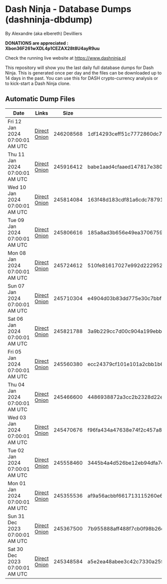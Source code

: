 # Dash Ninja - Database Dumps (dashninja-dbdump)
By Alexandre (aka elbereth) Devilliers

**DONATIONS are appreciated : Xbon36F261wXDL4p1CEZAX28t8U4ayR9uu**

Check the running live website at https://www.dashninja.pl

This repository will show you the last daily full database dumps for Dash Ninja. This is generated once per day and the files can be downloaded up to 14 days in the past.
You can use this for DASH crypto-currency analysis or to kick-start a Dash Ninja clone.


## Automatic Dump Files
| Date | Links | Size | SHA256 |
|--|--|--|--|
| Fri 12 Jan 2024 07:00:01 AM UTC | [Direct]() [Onion]() | 246208568 | 1df14293ceff51c7772860dc73a3d253be424759aebfc906182f1e22e4d3954a | 
| Thu 11 Jan 2024 07:00:01 AM UTC | [Direct]() [Onion]() | 245916412 | babe1aad4cfaaed147817e380870c170c29b2f9e263dcaf349da2336d837c356 | 
| Wed 10 Jan 2024 07:00:01 AM UTC | [Direct]() [Onion]() | 245814084 | 163f48d183cdf81a6cdc78791fb0e6062199df7b932b83bb89295383745a386d | 
| Tue 09 Jan 2024 07:00:01 AM UTC | [Direct](https://oshi.at/BTHi) [Onion](http://5ety7tpkim5me6eszuwcje7bmy25pbtrjtue7zkqqgziljwqy3rrikqd.onion/BTHi) | 245806616 | 185a8ad3b656e49ea3706759f071c0633b147df170302f3d1fe281f59fc7ff65 | 
| Mon 08 Jan 2024 07:00:01 AM UTC | [Direct](https://oshi.at/VYDb) [Onion](http://5ety7tpkim5me6eszuwcje7bmy25pbtrjtue7zkqqgziljwqy3rrikqd.onion/VYDb) | 245724612 | 510fe81617027e992d222952984125984a6baa72a6de4d8a5bd8d7e4efba08d7 | 
| Sun 07 Jan 2024 07:00:01 AM UTC | [Direct](https://oshi.at/TZos) [Onion](http://5ety7tpkim5me6eszuwcje7bmy25pbtrjtue7zkqqgziljwqy3rrikqd.onion/TZos) | 245710304 | e4904d03b83dd775e30c7bbf59b8e729554fccfb5d2203b632990a3a15a87218 | 
| Sat 06 Jan 2024 07:00:01 AM UTC | [Direct](https://oshi.at/ZaME) [Onion](http://5ety7tpkim5me6eszuwcje7bmy25pbtrjtue7zkqqgziljwqy3rrikqd.onion/ZaME) | 245821788 | 3a9b229cc7d00c904a199ebb9fc7736b870e788eba4786e87df1efcdff98223b | 
| Fri 05 Jan 2024 07:00:01 AM UTC | [Direct](https://oshi.at/CNdF) [Onion](http://5ety7tpkim5me6eszuwcje7bmy25pbtrjtue7zkqqgziljwqy3rrikqd.onion/CNdF) | 245560380 | ecc24379cf101e101a2cbb1b6dc9851f1440b92cc74ab83910160edae2298057 | 
| Thu 04 Jan 2024 07:00:01 AM UTC | [Direct](https://oshi.at/CZXr) [Onion](http://5ety7tpkim5me6eszuwcje7bmy25pbtrjtue7zkqqgziljwqy3rrikqd.onion/CZXr) | 245466600 | 4486938872a3cc2b2328d22e3af8879c5408a0b672a01e2344e95610d8fbaa69 | 
| Wed 03 Jan 2024 07:00:01 AM UTC | [Direct](https://oshi.at/LMvM) [Onion](http://5ety7tpkim5me6eszuwcje7bmy25pbtrjtue7zkqqgziljwqy3rrikqd.onion/LMvM) | 245470676 | f96fa434a47638e74f2c457a8321c40c239a63c67a422970f6cc0d0977116c94 | 
| Tue 02 Jan 2024 07:00:01 AM UTC | [Direct](https://oshi.at/jLeK) [Onion](http://5ety7tpkim5me6eszuwcje7bmy25pbtrjtue7zkqqgziljwqy3rrikqd.onion/jLeK) | 245558460 | 3445b4a4d526be12eb94dfa7ca4bc644f28637e3b538460ea4e289046f3416f4 | 
| Mon 01 Jan 2024 07:00:01 AM UTC | [Direct](https://oshi.at/JwiF) [Onion](http://5ety7tpkim5me6eszuwcje7bmy25pbtrjtue7zkqqgziljwqy3rrikqd.onion/JwiF) | 245355536 | af9a56acbbf661713115260e6633a4a0ef154740b9511318992e01f76e98e159 | 
| Sun 31 Dec 2023 07:00:01 AM UTC | [Direct](https://oshi.at/ZmjHv) [Onion](http://5ety7tpkim5me6eszuwcje7bmy25pbtrjtue7zkqqgziljwqy3rrikqd.onion/ZmjHv) | 245367500 | 7b955888aff488f7cb0f98b26d6bb0273f254d988cd0c25c383ee8de2f6bf86c | 
| Sat 30 Dec 2023 07:00:01 AM UTC | [Direct](https://oshi.at/inVm) [Onion](http://5ety7tpkim5me6eszuwcje7bmy25pbtrjtue7zkqqgziljwqy3rrikqd.onion/inVm) | 245348584 | a5e2ea48abee3c42c7330a25f93bd6f7af7925507b24d31c2dd1dec31bbd3753 | 
